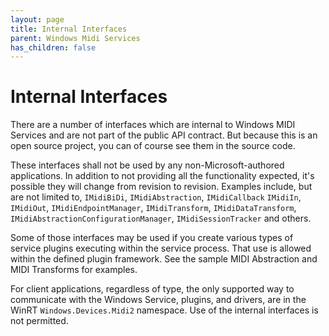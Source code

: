 ```yaml
---
layout: page
title: Internal Interfaces
parent: Windows Midi Services
has_children: false
---
```


# Internal Interfaces

There are a number of interfaces which are internal to Windows MIDI Services and are not part of the public API contract. But because this is an open source project, you can of course see them in the source code.

These interfaces shall not be used by any non-Microsoft-authored applications. In addition to not providing all the functionality expected, it's possible they will change from revision to revision. Examples include, but are not limited to, `IMidiBiDi`, `IMidiAbstraction`, `IMidiCallback` `IMidiIn`, `IMidiOut`, `IMidiEndpointManager`, `IMidiTransform`, `IMidiDataTransform`, `IMidiAbstractionConfigurationManager`, `IMidiSessionTracker` and others.

Some of those interfaces may be used if you create various types of service plugins executing within the service process. That use is allowed within the defined plugin framework. See the sample MIDI Abstraction and MIDI Transforms for examples.

For client applications, regardless of type, the only supported way to communicate with the Windows Service, plugins, and drivers, are in the WinRT `Windows.Devices.Midi2` namespace. Use of the internal interfaces is not permitted.
